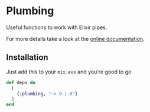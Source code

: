 # Plumbing

Useful functions to work with Elixir pipes.

For more details take a look at the [online documentation](http://hexdocs.pm/plumbing).

## Installation

Just add this to your `mix.exs` and you're good to go

```elixir
def deps do
  [
    {:plumbing, "~> 0.1.0"}
  ]
end
```

